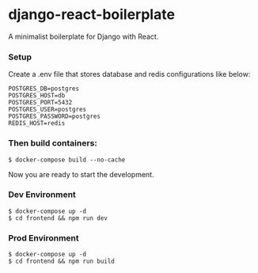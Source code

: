 # django-react-boilerplate
A minimalist boilerplate for Django with React.

### Setup

Create a .env file that stores database and redis configurations like below:

```
POSTGRES_DB=postgres
POSTGRES_HOST=db
POSTGRES_PORT=5432
POSTGRES_USER=postgres
POSTGRES_PASSWORD=postgres
REDIS_HOST=redis
```

### Then build containers:

```
$ docker-compose build --no-cache
```

Now you are ready to start the development.


### Dev Environment

```
$ docker-compose up -d
$ cd frontend && npm run dev
```

### Prod Environment

```
$ docker-compose up -d
$ cd frontend && npm run build
```